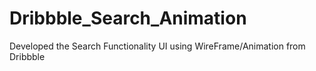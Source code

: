 # Dribbble_Search_Animation
Developed the Search Functionality UI using WireFrame/Animation from Dribbble
